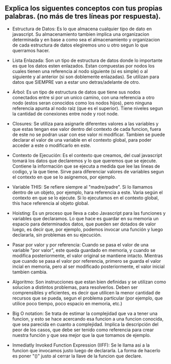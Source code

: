 ## Explica los siguentes conceptos con tus propias palabras. (no más de tres líneas por respuesta).

* Estructura de Datos: Es lo que almacena cualquier tipo de dato en javascript. Su almacenamiento tambien implica una organizacion determinada y en base a como sea el almacenamiento y organizacion de cada estructura de datos elegiremos uno u otro segun lo que querramos hacer.

* Lista Enlazada: Son un tipo de estructura de datos donde lo importante es que los datos esten enlazados. Estan compuestas por nodos los cuales tienen una referencia al nodo siguiente (si es simple)
 o al siguiente y al anterior (si son doblemente enlazadas). Se utilizan para datos que SIEMPRE van a estar uno detras/adelante de otro.

* Árbol: Es un tipo de estructura de datos que tiene sus nodos conectados entre si por un unico camino, con una referencia a otro nodo (estos seran conocidos como los nodos hijos), pero ninguna referencia apunta al nodo raiz (que es el superior). Tiene niveles segun la cantidad de conexiones entre node y root node.

* Closures: Se utiliza para asignarle diferentes valores a las variables y que estas tengan ese valor dentro del contexto de cada funcion, fuera de este no se podran usar con ese valor ni modificar. Tambien se puede declarar el valor de una variable en el contexto global, para poder acceder a este o modificarlo en este.

* Contexto de Ejecución: Es el contexto que creamos, del cual javascript tomará los datos que declaremos y lo que queremos que se ejecute. Contiene la información que se ejecuta a medida que lee las lineas de codigo, y la que tiene. Sirve para diferenciar valores de variables segun el contexto en que se lo asignemos, por ejemplo.

* Variable THIS: Se refiere siempre al "madre/padre". Si lo llamamos dentro de un objeto, por ejemplo, hara referencia a este. Varia según el contexto en que se lo ejecute. Si lo ejecutamos en el contexto global, this hace referencia al objeto global.

* Hoisting: Es un proceso que lleva a cabo Javascript para las funciones y variables que declaramos. Lo que hace es guardar en su memoria un espacio para determinados datos, que pueden ser dotados de valor luego, es decir que, por ejemplo, podemos invocar una función y luego declararla, sin problemas en su ejecución.

* Pasar por valor y por referencia: Cuando se pasa el valor de una variable "por valor", este queda guardado en memoria, y cuando se modifica posteriormente, el valor original se mantiene intacto. Mientras que cuando se pasa el valor por referencia, primero se guarda el valor incial en memoria, pero al ser modificado posteriormente, el valor inicial tambien cambia.

* Algoritmo: Son instrucciones que estan bien definidas y se utilizan como solucion a distintos problemas, para resolverlos. Deben ser comprensibles y eficientes, es decir que utilicen la menor cantidad de recursos que se pueda, segun el problema particular (por ejemplo, que utilice poco tiempo, poco espacio en memoria, etc.)

* Big O notation: Se trata de estimar la complejidad que va a tener una funcion, y esto se hace acercando esa funcion a una funcion conocida, que sea parecida en cuanto a complejidad. Implica la descripción del peor de los casos, que debe ser tenido como referencia para crear nuestra función y que sea mejor que la que tomamos de ejemplo.

* Inmediatly Invoked Function Expression (IIFF): Se le llama asi a la funcion que invocamos justo luego de declararla. La forma de hacerlo es poner "()" justo al cerrar la llave de la funcion que declare.
